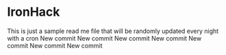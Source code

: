 # IronHack 

This is just a sample read me file that will be randomly updated every night with a cron New commit
New commit
New commit
New commit
New commit
New commit
New commit
